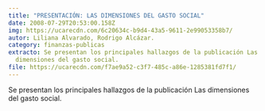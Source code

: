 ```yaml
---
title: "PRESENTACIÓN: LAS DIMENSIONES DEL GASTO SOCIAL"
date: 2008-07-29T20:53:00.158Z
img: https://ucarecdn.com/6c20634c-b9d4-43a5-9611-2e99053358b7/
autor: Liliana Alvarado, Rodrigo Alcázar.
category: finanzas-publicas
extracto: Se presentan los principales hallazgos de la publicación Las
  dimensiones del gasto social.
file: https://ucarecdn.com/f7ae9a52-c3f7-485c-a86e-1285381fd7f1/
---
```

<!--StartFragment-->

Se presentan los principales hallazgos de la publicación Las dimensiones del gasto social.

<!--EndFragment-->